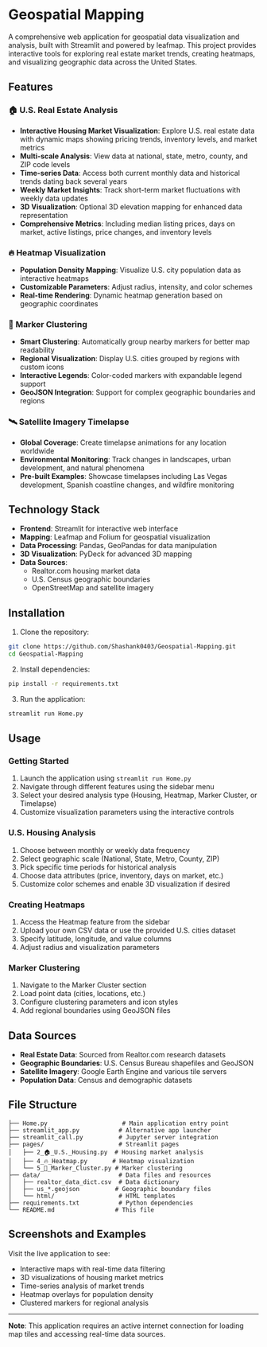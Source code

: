 # Geospatial Mapping

A comprehensive web application for geospatial data visualization and analysis, built with Streamlit and powered by leafmap. This project provides interactive tools for exploring real estate market trends, creating heatmaps, and visualizing geographic data across the United States.

## Features

### 🏠 U.S. Real Estate Analysis
- **Interactive Housing Market Visualization**: Explore U.S. real estate data with dynamic maps showing pricing trends, inventory levels, and market metrics
- **Multi-scale Analysis**: View data at national, state, metro, county, and ZIP code levels
- **Time-series Data**: Access both current monthly data and historical trends dating back several years
- **Weekly Market Insights**: Track short-term market fluctuations with weekly data updates
- **3D Visualization**: Optional 3D elevation mapping for enhanced data representation
- **Comprehensive Metrics**: Including median listing prices, days on market, active listings, price changes, and inventory levels

### 🔥 Heatmap Visualization
- **Population Density Mapping**: Visualize U.S. city population data as interactive heatmaps
- **Customizable Parameters**: Adjust radius, intensity, and color schemes
- **Real-time Rendering**: Dynamic heatmap generation based on geographic coordinates

### 📍 Marker Clustering
- **Smart Clustering**: Automatically group nearby markers for better map readability
- **Regional Visualization**: Display U.S. cities grouped by regions with custom icons
- **Interactive Legends**: Color-coded markers with expandable legend support
- **GeoJSON Integration**: Support for complex geographic boundaries and regions

### 🛰️ Satellite Imagery Timelapse
- **Global Coverage**: Create timelapse animations for any location worldwide
- **Environmental Monitoring**: Track changes in landscapes, urban development, and natural phenomena
- **Pre-built Examples**: Showcase timelapses including Las Vegas development, Spanish coastline changes, and wildfire monitoring

## Technology Stack

- **Frontend**: Streamlit for interactive web interface
- **Mapping**: Leafmap and Folium for geospatial visualization
- **Data Processing**: Pandas, GeoPandas for data manipulation
- **3D Visualization**: PyDeck for advanced 3D mapping
- **Data Sources**: 
  - Realtor.com housing market data
  - U.S. Census geographic boundaries
  - OpenStreetMap and satellite imagery

## Installation

1. Clone the repository:
```bash
git clone https://github.com/Shashank0403/Geospatial-Mapping.git
cd Geospatial-Mapping
```

2. Install dependencies:
```bash
pip install -r requirements.txt
```

3. Run the application:
```bash
streamlit run Home.py
```

## Usage

### Getting Started
1. Launch the application using `streamlit run Home.py`
2. Navigate through different features using the sidebar menu
3. Select your desired analysis type (Housing, Heatmap, Marker Cluster, or Timelapse)
4. Customize visualization parameters using the interactive controls

### U.S. Housing Analysis
1. Choose between monthly or weekly data frequency
2. Select geographic scale (National, State, Metro, County, ZIP)
3. Pick specific time periods for historical analysis
4. Choose data attributes (price, inventory, days on market, etc.)
5. Customize color schemes and enable 3D visualization if desired

### Creating Heatmaps
1. Access the Heatmap feature from the sidebar
2. Upload your own CSV data or use the provided U.S. cities dataset
3. Specify latitude, longitude, and value columns
4. Adjust radius and visualization parameters

### Marker Clustering
1. Navigate to the Marker Cluster section
2. Load point data (cities, locations, etc.)
3. Configure clustering parameters and icon styles
4. Add regional boundaries using GeoJSON files

## Data Sources

- **Real Estate Data**: Sourced from Realtor.com research datasets
- **Geographic Boundaries**: U.S. Census Bureau shapefiles and GeoJSON
- **Satellite Imagery**: Google Earth Engine and various tile servers
- **Population Data**: Census and demographic datasets

## File Structure

```
├── Home.py                     # Main application entry point
├── streamlit_app.py           # Alternative app launcher
├── streamlit_call.py          # Jupyter server integration
├── pages/                     # Streamlit pages
│   ├── 2_🏠_U.S._Housing.py  # Housing market analysis
│   ├── 4_🔥_Heatmap.py       # Heatmap visualization
│   └── 5_📍_Marker_Cluster.py # Marker clustering
├── data/                      # Data files and resources
│   ├── realtor_data_dict.csv  # Data dictionary
│   ├── us_*.geojson          # Geographic boundary files
│   └── html/                  # HTML templates
├── requirements.txt           # Python dependencies
└── README.md                 # This file
```



## Screenshots and Examples

Visit the live application to see:
- Interactive maps with real-time data filtering
- 3D visualizations of housing market metrics
- Time-series analysis of market trends
- Heatmap overlays for population density
- Clustered markers for regional analysis

---

**Note**: This application requires an active internet connection for loading map tiles and accessing real-time data sources.
